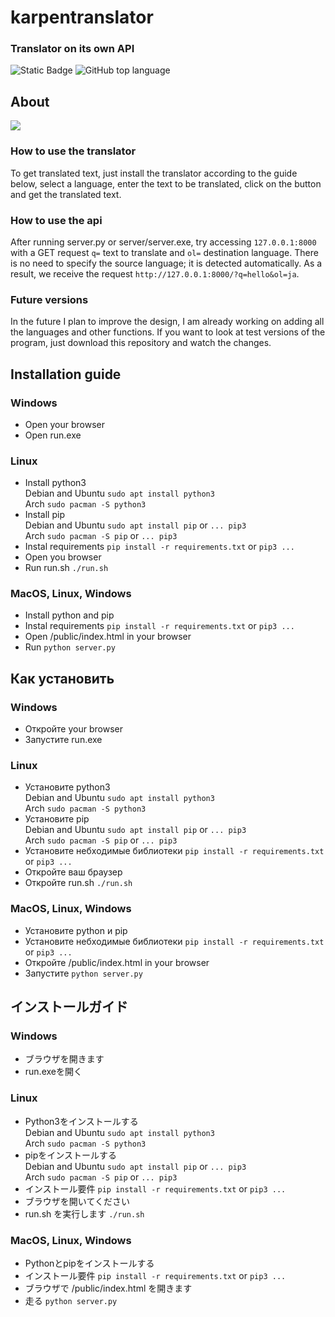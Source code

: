 # karpentranslator
### Translator on its own API
![Static Badge](https://img.shields.io/badge/karpen-karpentranslator-karpentranslator)
![GitHub top language](https://img.shields.io/github/languages/top/karpen-dev/karpentranslator)

## About
<img src="https://i.imgur.com/bHZ5K3A.png" />

### How to use the translator
To get translated text, just install the translator according to the guide below, select a language, enter the text to be translated, click on the button and get the translated text.

### How to use the api
After running server.py or server/server.exe, try accessing ```127.0.0.1:8000``` with a GET request ```q=``` text to translate and ```ol=``` destination language. There is no need to specify the source language; it is detected automatically. As a result, we receive the request ```http://127.0.0.1:8000/?q=hello&ol=ja```.

### Future versions
In the future I plan to improve the design, I am already working on adding all the languages ​​and other functions. If you want to look at test versions of the program, just download this repository and watch the changes.

## Installation guide
### Windows
-  Open your browser
-  Open run.exe
### Linux
-  Install python3  
   Debian and Ubuntu ```sudo apt install python3```    
   Arch ```sudo pacman -S python3```      
-  Install pip   
   Debian and Ubuntu ```sudo apt install pip``` or ```... pip3```    
   Arch ```sudo pacman -S pip``` or ```... pip3```   
-  Instal requirements ```pip install -r requirements.txt``` or ```pip3 ...```    
-  Open you browser   
-  Run run.sh ```./run.sh```   
### MacOS, Linux, Windows
-  Install python and pip
-  Instal requirements ```pip install -r requirements.txt``` or ```pip3 ...```   
-  Open /public/index.html in your browser    
-  Run ```python server.py```

## Как установить
### Windows
-  Откройте your browser
-  Запустите run.exe
### Linux
-  Установите python3  
   Debian and Ubuntu ```sudo apt install python3```    
   Arch ```sudo pacman -S python3```      
-  Установите pip   
   Debian and Ubuntu ```sudo apt install pip``` or ```... pip3```    
   Arch ```sudo pacman -S pip``` or ```... pip3```   
-  Установите небходимые библиотеки ```pip install -r requirements.txt``` or ```pip3 ...```    
-  Откройте ваш браузер   
-  Откройте run.sh ```./run.sh```   
### MacOS, Linux, Windows
-  Установите python и pip
-  Установите небходимые библиотеки ```pip install -r requirements.txt``` or ```pip3 ...```   
-  Откройте /public/index.html in your browser    
-  Запустите ```python server.py```   

## インストールガイド
### Windows
-  ブラウザを開きます
-  run.exeを開く
### Linux
-  Python3をインストールする  
   Debian and Ubuntu ```sudo apt install python3```    
   Arch ```sudo pacman -S python3```      
-  pipをインストールする   
   Debian and Ubuntu ```sudo apt install pip``` or ```... pip3```    
   Arch ```sudo pacman -S pip``` or ```... pip3```   
-  インストール要件 ```pip install -r requirements.txt``` or ```pip3 ...```    
-  ブラウザを開いてください   
-  run.sh を実行します ```./run.sh```   
### MacOS, Linux, Windows
-  Pythonとpipをインストールする
-  インストール要件 ```pip install -r requirements.txt``` or ```pip3 ...```   
-  ブラウザで /public/index.html を開きます    
-  走る ```python server.py```